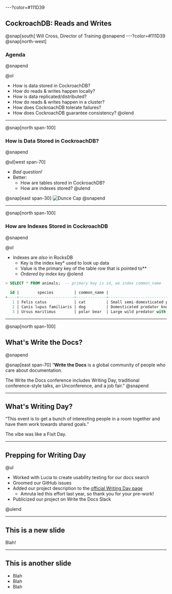 ---?color=#111D39
## CockroachDB: Reads and Writes
@snap[south]
Will Cross, Director of Training
@snapend
---?color=#111D39
@snap[north-west]
### Agenda
@snapend

@ol
- How is data stored in CockroachDB?
- How do reads & writes happen locally?
- How is data replicated/distributed?
- How do reads & writes happen in a cluster?
- How does CockroachDB tolerate failures?
- How does CockroachDB guarantee consistency?
@olend
---
@snap[north span-100]
### How is Data Stored in CockroachDB?
@snapend

@ul[west span-70]
- *Bad question!*
- Better:
  - How are tables stored in CockroachDB?
  - How are indexes stored?
@ulend

@snap[east span-30]
![Dunce Cap](https://static.tvtropes.org/pmwiki/pub/images/dunce_hat.jpg)
@snapend

---
@snap[north span-100]
### How are Indexes Stored in CockroachDB
@snapend

@ol[](false)
- Indexes are _also_ in RocksDB
  - Key is the index key\* used to look up data
  - Value is the primary key of the table row that is pointed to\*\*
  - *Ordered by index key*
@olend

```sql
> SELECT * FROM animals;  -- primary key is id, we index common_name
                                   
  id |        species         | common_name |                                description
+----+------------------------+-------------+---------------------------------------------------------------------------+
   1 | Felis catus            | cat         | Small semi-domesticated predator known for its soft fur and sharp claws
   2 | Canis lupus familiaris | dog         | Domesticated predator known for its loyalty and intelligence
   3 | Ursus maritimus        | polar bear  | Large wild predator with white fur that lives mostly in the Arctic Circle
```

---


@snap[north span-100]
## What's Write the Docs?
@snapend

@snap[east span-70]
“**Write the Docs** is a global community of people who care about documentation.

The Write the Docs conference includes Writing Day, traditional conference-style talks, an Unconference, and a job fair.”
@snapend

---

## What's Writing Day?

“This event is to get a bunch of interesting people in a room together and have them work towards shared goals.”

The vibe was like a Fixit Day.

---

## Prepping for Writing Day

@ul

- Worked with Lucia to create usability testing for our docs search
- Groomed our GitHub issues
- Added our project description to the [official Writing Day page](https://www.writethedocs.org/conf/portland/2019/writing-day/#write-cockroachdb-docs)
    - Amruta led this effort last year, so thank you for your pre-work!
- Publicized our project on Write the Docs Slack

@ulend

---

## This is a new slide

Blah!

---

## This is another slide

- Blah
- Blah
- Blah
